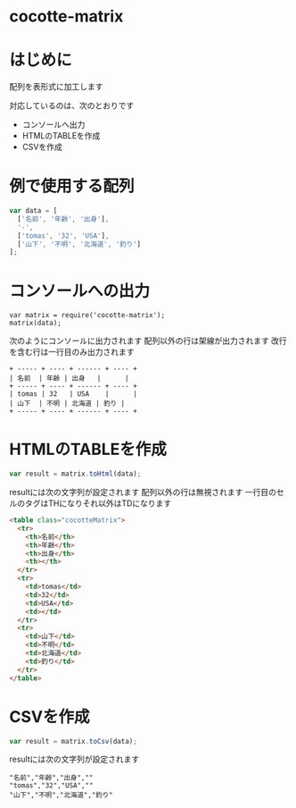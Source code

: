 cocotte-matrix
==========

# はじめに

配列を表形式に加工します

対応しているのは、次のとおりです

 + コンソールへ出力
 + HTMLのTABLEを作成
 + CSVを作成


# 例で使用する配列

```javascript
var data = [
  ['名前', '年齢', '出身'],
  '-',
  ['tomas', '32', 'USA'],
  ['山下', '不明', '北海道', '釣り']
];
```

# コンソールへの出力

```
var matrix = require('cocotte-matrix');
matrix(data);
```

次のようにコンソールに出力されます
配列以外の行は架線が出力されます
改行を含む行は一行目のみ出力されます

```
+ ----- + ---- + ------ + ---- +
| 名前  | 年齢 | 出身   |      |
+ ----- + ---- + ------ + ---- +
| tomas | 32   | USA    |      |
| 山下  | 不明 | 北海道 | 釣り |
+ ----- + ---- + ------ + ---- +
```

# HTMLのTABLEを作成

```javascript
var result = matrix.toHtml(data);
```

resultには次の文字列が設定されます
配列以外の行は無視されます
一行目のセルのタグはTHになりそれ以外はTDになります

```html
<table class="cocotteMatrix">
  <tr>
    <th>名前</th>
    <th>年齢</th>
    <th>出身</th>
    <th></th>
  </tr>
  <tr>
    <td>tomas</td>
    <td>32</td>
    <td>USA</td>
    <td></td>
  </tr>
  <tr>
    <td>山下</td>
    <td>不明</td>
    <td>北海道</td>
    <td>釣り</td>
  </tr>
</table>
```

# CSVを作成

```javascript
var result = matrix.toCsv(data);
```

resultには次の文字列が設定されます

```text
"名前","年齢","出身",""
"tomas","32","USA",""
"山下","不明","北海道","釣り"
```


